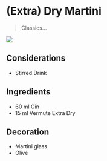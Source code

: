 # (Extra) Dry Martini 

> Classics... 

![](.assets/img/dry-martini.jpg)

## Considerations

* Stirred Drink

## Ingredients

* 60 ml Gin
* 15 ml Vermute Extra Dry

## Decoration

* Martini glass
* Olive